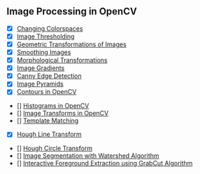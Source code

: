 ## Image Processing in OpenCV
- [x] [Changing Colorspaces](https://docs.opencv.org/3.0-beta/doc/py_tutorials/py_imgproc/py_colorspaces/py_colorspaces.html)
- [x] [Image Thresholding](https://docs.opencv.org/3.0-beta/doc/py_tutorials/py_imgproc/py_thresholding/py_thresholding.html)
- [x] [Geometric Transformations of Images](https://docs.opencv.org/3.0-beta/doc/py_tutorials/py_imgproc/py_geometric_transformations/py_geometric_transformations.html)
- [x] [Smoothing Images](https://docs.opencv.org/3.0-beta/doc/py_tutorials/py_imgproc/py_filtering/py_filtering.html)
- [x] [Morphological Transformations](https://docs.opencv.org/3.0-beta/doc/py_tutorials/py_imgproc/py_morphological_ops/py_morphological_ops.html)
- [x] [Image Gradients](https://docs.opencv.org/3.0-beta/doc/py_tutorials/py_imgproc/py_gradients/py_gradients.html)
- [x] [Canny Edge Detection](https://docs.opencv.org/3.0-beta/doc/py_tutorials/py_imgproc/py_canny/py_canny.html)
- [x] [Image Pyramids](https://docs.opencv.org/3.0-beta/doc/py_tutorials/py_imgproc/py_pyramids/py_pyramids.html)
- [x] [Contours in OpenCV](https://docs.opencv.org/3.0-beta/doc/py_tutorials/py_imgproc/py_contours/py_table_of_contents_contours/py_table_of_contents_contours.html)
- [] [Histograms in OpenCV](https://docs.opencv.org/3.0-beta/doc/py_tutorials/py_imgproc/py_histograms/py_table_of_contents_histograms/py_table_of_contents_histograms.html)
- [] [Image Transforms in OpenCV](https://docs.opencv.org/3.0-beta/doc/py_tutorials/py_imgproc/py_transforms/py_table_of_contents_transforms/py_table_of_contents_transforms.html)
- [] [Template Matching](https://docs.opencv.org/3.0-beta/doc/py_tutorials/py_imgproc/py_template_matching/py_template_matching.html)
- [x] [Hough Line Transform](https://docs.opencv.org/3.0-beta/doc/py_tutorials/py_imgproc/py_houghlines/py_houghlines.html)
- [] [Hough Circle Transform](https://docs.opencv.org/3.0-beta/doc/py_tutorials/py_imgproc/py_houghcircles/py_houghcircles.html)
- [] [Image Segmentation with Watershed Algorithm](https://docs.opencv.org/3.0-beta/doc/py_tutorials/py_imgproc/py_watershed/py_watershed.html)
- [] [Interactive Foreground Extraction using GrabCut Algorithm](https://docs.opencv.org/3.0-beta/doc/py_tutorials/py_imgproc/py_grabcut/py_grabcut.html)